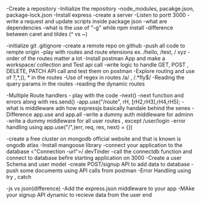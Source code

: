-Create a repository
-Initialize the repository
-node_modules, pacakge.json, package-lock.json
-Install express
-create a server 
-Listen to portt 3000
-write a request and update scripts inside package json 
-what are dependencies
-what is the use of "-g" while npm install 
-difference between caret and tildes (^ vs ~)

-initialize git 
.gitignore
-create a remote repo on github 
-push all code to rempte origin 
-play with routes and route etensions ex. /hello, /test, / xyz
-order of the routes matter a lot 
-Install postman App and make a workspace/ collection and Test api call
-write logic to handle GET, POST , DELETE, PATCH  API call and test them on postman 
-Explore routing and use of ?,*,(), * in the routes
-Use of regex in routes /a/ , /.*fly$/
-Reading the query params in the routes 
-reading the dynamic routes

-Multiple Route handlers - play with the code 
-next()
-next function and errors along with res.send()
-app.use("/route", rH, [rH2,rH3],rH4,rH5);
-what is middleware  adn how expressjs basically handale  behind the senes
-Difference  app.use and app.all
-write a dummy auth middleware for adminn 
-write a dummy middleware for all user routes , except /user/login
-error handling using app.use("/",(err, req, res, next) = {})

-create a free cluster on mongodb official website and that is known is ongodb atlas 
-Install mangoose library
-connect your application to the database <"Connection -url">/ devTinder
-call the connectdb function and connect to database befire starting application on 3000
-Create a user Schema and user model
-create POST/signup API to add data to database
-push some documents using API calls from postman
-Error Handling using try , catch

-js vs json(difference)
-Add the  express.json middleware to your app
-MAke your signup API dynamic to recieve data from the user end